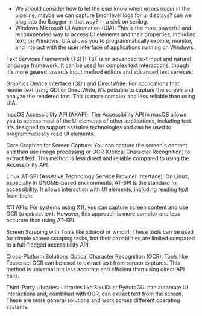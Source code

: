 - We should consider how to let the user know when errors occur in the pipeline, maybe we can capture Error level logs
  for ui displays? can we plug into the ILogger in that way? -- a sink on serilog.
- Windows
  Microsoft UI Automation (UIA): This is the most powerful and recommended way to access UI elements and their
  properties, including text, on Windows. UIA allows you to programmatically explore, monitor, and interact with the
  user interface of applications running on Windows.

Text Services Framework (TSF): TSF is an advanced text input and natural language framework. It can be used for complex
text interactions, though it's more geared towards input method editors and advanced text services.

Graphics Device Interface (GDI) and DirectWrite: For applications that render text using GDI or DirectWrite, it's
possible to capture the screen and analyze the rendered text. This is more complex and less reliable than using UIA.

macOS
Accessibility API (AXAPI): The Accessibility API in macOS allows you to access most of the UI elements of other
applications, including text. It's designed to support assistive technologies and can be used to programmatically read
UI elements.

Core Graphics for Screen Capture: You can capture the screen's content and then use image processing or OCR (Optical
Character Recognition) to extract text. This method is less direct and reliable compared to using the Accessibility API.

Linux
AT-SPI (Assistive Technology Service Provider Interface): On Linux, especially in GNOME-based environments, AT-SPI is
the standard for accessibility. It allows interaction with UI elements, including reading text from them.

X11 APIs: For systems using X11, you can capture screen content and use OCR to extract text. However, this approach is
more complex and less accurate than using AT-SPI.

Screen Scraping with Tools like xdotool or wmctrl: These tools can be used for simple screen scraping tasks, but their
capabilities are limited compared to a full-fledged accessibility API.

Cross-Platform Solutions
Optical Character Recognition (OCR): Tools like Tesseract OCR can be used to extract text from screen captures. This
method is universal but less accurate and efficient than using direct API calls.

Third-Party Libraries: Libraries like SikuliX or PyAutoGUI can automate UI interactions and, combined with OCR, can
extract text from the screen. These are more general solutions and work across different operating systems.